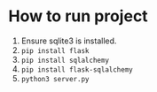 # How to run project
1. Ensure sqlite3 is installed.
2. `pip install flask`
3. `pip install sqlalchemy`
4. `pip install flask-sqlalchemy`
5. `python3 server.py`
